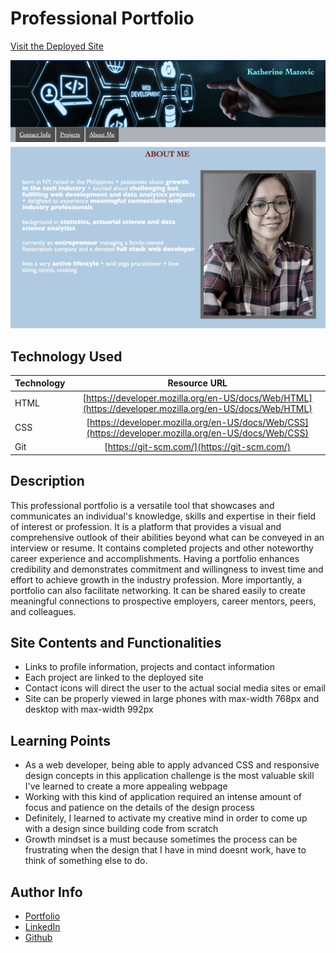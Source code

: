 # Professional Portfolio

[Visit the Deployed Site](https://kfmatovic716.github.io/professional-portfolio/)

<img src="assets/images/sample-profile.png" />

## Technology Used 

| Technology         | Resource URL           | 
| ------------- |:-------------:| 
| HTML    | [https://developer.mozilla.org/en-US/docs/Web/HTML](https://developer.mozilla.org/en-US/docs/Web/HTML) | 
| CSS     | [https://developer.mozilla.org/en-US/docs/Web/CSS](https://developer.mozilla.org/en-US/docs/Web/CSS)      |   
| Git | [https://git-scm.com/](https://git-scm.com/)     |    

## Description 

This professional portfolio is a versatile tool that showcases and communicates an individual's knowledge, skills and expertise in their field of interest or profession. It is a platform that provides a visual and comprehensive outlook of their abilities beyond what can be conveyed in an interview or resume. It contains completed projects and other noteworthy career experience and accomplishments. Having a portfolio enhances credibility and demonstrates commitment and willingness to invest time and effort to achieve growth in the industry profession. More importantly, a portfolio can also facilitate networking. It can be shared easily to create meaningful connections to prospective employers, career mentors, peers, and colleagues.

## Site Contents and Functionalities

* Links to profile information, projects and contact information
* Each project are linked to the deployed site
* Contact icons will direct the user to the actual social media sites or email
* Site can be properly viewed in large phones with max-width 768px and desktop with max-width 992px

## Learning Points
 * As a web developer, being able to apply advanced CSS and responsive design concepts in this application challenge is the most valuable skill I've learned to create a more appealing webpage
 * Working with this kind of application required an intense amount of focus and patience on the details of the design process
 * Definitely, I learned to activate my creative mind in order to come up with a design since building code from scratch
 * Growth mindset is a must because sometimes the process can be frustrating when the design that I have in mind doesnt work,  have to think of something else to do.


## Author Info

* [Portfolio](https://kfmatovic716.github.io/professional-portfolio/)
* [LinkedIn](https://www.linkedin.com/in/katherine-matovic-911666200/)
* [Github](https://github.com/kfmatovic716)
